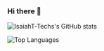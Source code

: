 ### Hi there 👋

<!--
**IsaiahT-Tech/IsaiahT-Tech** is a ✨ _special_ ✨ repository because its `README.md` (this file) appears on your GitHub profile.

Here are some ideas to get you started:

- 🔭 I’m currently working on ...
- 🌱 I’m currently learning ...
- 👯 I’m looking to collaborate on ...
- 🤔 I’m looking for help with ...
- 💬 Ask me about ...
- 📫 How to reach me: ...
- 😄 Pronouns: ...
- ⚡ Fun fact: ...
-->

![IsaiahT-Techs's GitHub stats](https://github-readme-stats.vercel.app/api?username=IsaiahT-Tech)

![Top Languages](https://github-readme-stats.vercel.app/api/top-langs/?username=IsaiahT-Tech)

